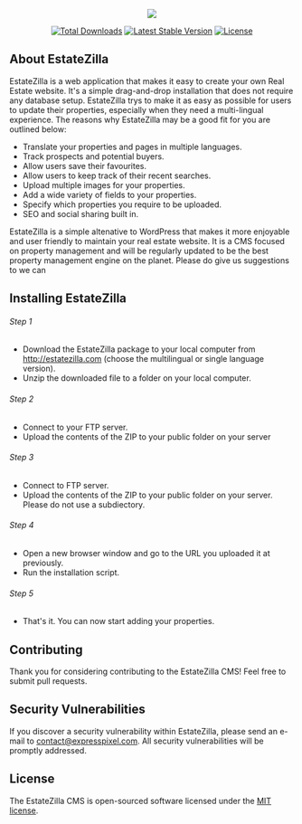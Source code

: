 <p align="center"><img src="http://estatezilla.s3.amazonaws.com/EstateZilla-logo.png"></p>

<p align="center">
<a href="http://estatezilla.com"><img src="https://poser.pugx.org/expresspixel/estatezilla/d/total.svg" alt="Total Downloads"></a>
<a href="http://estatezilla.com"><img src="https://poser.pugx.org/expresspixel/estatezilla/v/stable.svg" alt="Latest Stable Version"></a>
<a href="http://estatezilla.com"><img src="https://poser.pugx.org/expresspixel/estatezilla/license.svg" alt="License"></a>
</p>

## About EstateZilla

EstateZilla is a web application that makes it easy to create your own Real Estate website. It's a simple drag-and-drop installation that does not require any database setup. EstateZilla trys to make it as easy as possible for users to update their properties, especially when they need a multi-lingual experience. The reasons why EstateZilla may be a good fit for you are outlined below:

- Translate your properties and pages in multiple languages.
- Track prospects and potential buyers.
- Allow users save their favourites.
- Allow users to keep track of their recent searches.
- Upload multiple images for your properties.
- Add a wide variety of fields to your properties.
- Specify which properties you require to be uploaded.
- SEO and social sharing built in.

EstateZilla is a simple altenative to WordPress that makes it more enjoyable and user friendly to maintain your real estate website. It is a CMS focused on property management and will be regularly updated to be the best property management engine on the planet. Please do give us suggestions to we can 

## Installing EstateZilla

###### Step 1
- Download the EstateZilla package to your local computer from http://estatezilla.com (choose the multilingual or single language version).
- Unzip the downloaded file to a folder on your local computer.

###### Step 2
- Connect to your FTP server.
- Upload the contents of the ZIP to your public folder on your server

###### Step 3
- Connect to FTP server.
- Upload the contents of the ZIP to your public folder on your server. Please do not use a subdiectory.

###### Step 4
- Open a new browser window and go to the URL you uploaded it at previously.
- Run the installation script.

###### Step 5
- That's it. You can now start adding your properties.


## Contributing

Thank you for considering contributing to the EstateZilla CMS! Feel free to submit pull requests.

## Security Vulnerabilities

If you discover a security vulnerability within EstateZilla, please send an e-mail to contact@expresspixel.com. All security vulnerabilities will be promptly addressed.

## License

The EstateZilla CMS is open-sourced software licensed under the [MIT license](http://opensource.org/licenses/MIT).